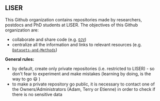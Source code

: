 ## LISER 

This Github organization contains repositories made by researchers, postdocs and PhD students at LISER. 
The objectives of this Github organization are: 
* collaborate and share code (e.g. [`OJV`](https://github.com/Liser-Lu/OJV))  
* centralize all the information and links to relevant resources (e.g. [`Datasets-and-Methods`](https://github.com/Liser-Lu/Datasets-and-Methods)) 


**General rules:**
* by default, create only private repositories (i.e. restricted to LISER) - so don't fear to experiment and make mistakes (learning by doing, is the way to go :smiley: )
* to make a private repository go public, it is necessary to contact one of the Owners/Administrators (Adam, Terry or Etienne) in order to check if there is no sensitive data

